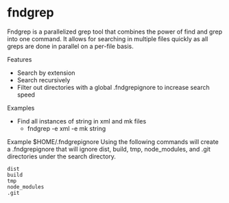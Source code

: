 # fndgrep

Fndgrep is a parallelized grep tool that combines the power of find and grep into one command. It allows for searching in multiple files quickly as all greps are done in parallel on a per-file basis.


Features
* Search by extension
* Search recursively
* Filter out directories with a global .fndgrepignore to increase search speed


Examples
* Find all instances of string in xml and mk files
  * fndgrep -e xml -e mk string

Example $HOME/.fndgrepignore
Using the following commands will create a .fndgrepignore that will ignore dist, build, tmp, node_modules, and .git directories under the search directory.
```
dist
build
tmp
node_modules
.git
```
